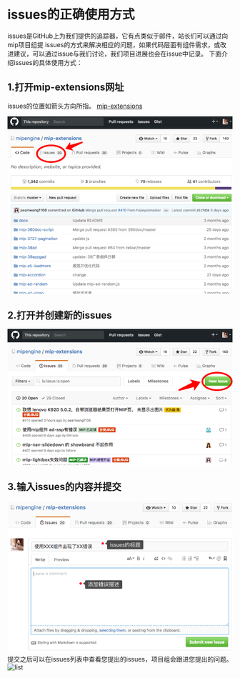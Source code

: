 # issues的正确使用方式
issues是GitHub上为我们提供的追踪器，它有点类似于邮件，站长们可以通过向mip项目组提 issues的方式来解决相应的问题，如果代码层面有组件需求，或改进建议，可以通过issue与我们讨论，我们项目进展也会在issue中记录。
下面介绍issues的具体使用方式：

## 1.打开mip-extensions网址
issues的位置如箭头方向所指。
[mip-extensions](https://github.com/mipengine/mip-extensions)    

![mip-extensions](./img/16_1.jpg) 

## 2.打开并创建新的issues

![new issues](./img/16_2.jpg)   

## 3.输入issues的内容并提交

![content](./img/16_3.jpg) 
 提交之后可以在issues列表中查看您提出的issues，项目组会跟进您提出的问题。  
 ![list](./16_4.jpg)  
